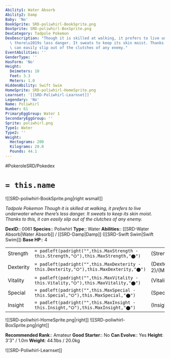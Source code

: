 ```yaml
---
Ability1: Water Absorb
Ability2: Damp
Baby: 'No'
BookSprite: SRD-poliwhirl-BookSprite.png
BoxSprite: SRD-poliwhirl-BoxSprite.png
DexCategory: Tadpole Pokemon
DexDescription: "Though it is skilled at walking, it prefers to live underwater where\
  \ there\u2019s less danger. It sweats to keep its skin moist. Thanks to this, it\
  \ can easily slip out of the clutches of any enemy."
EventAbilities: ''
GenderType: ''
HasForm: 'No'
Height:
  Deimeters: 10
  Feet: 3.3
  Meters: 1.0
HiddenAbility: Swift Swim
HomeSprite: SRD-poliwhirl-HomeSprite.png
Learnset: '[[SRD-Poliwhirl-Learnset]]'
Legendary: 'No'
Name: Poliwhirl
Number: 61
PrimaryEggGroup: Water 1
SecondaryEggGroup: ''
Sprite: poliwhirl.png
Type1: Water
Type2: ''
Weight:
  Hectograms: 200
  Kilograms: 20.0
  Pounds: 44.1
---
```


#PokeroleSRD/Pokedex

# `= this.name`

![[SRD-poliwhirl-BookSprite.png|right wsmall]]

*Tadpole Pokemon*
*Though it is skilled at walking, it prefers to live underwater where there’s less danger. It sweats to keep its skin moist. Thanks to this, it can easily slip out of the clutches of any enemy.*

**DexID**:: 0061
**Species**:: Poliwhirl
**Type**:: Water
**Abilities**:: [[SRD-Water Absorb|Water Absorb]] / [[SRD-Damp|Damp]] ([[SRD-Swift Swim|Swift Swim]])
**Base HP**:: 4

|           |                                                                                        |                                          |
| --------- | -------------------------------------------------------------------------------------- | ---------------------------------------- |
| Strength  | `= padleft(padright("",this.MaxStrength - this.Strength,"⭘"),this.MaxStrength,"⬤")`    | (Strength::2)/(MaxStrength::4)   |
| Dexterity | `= padleft(padright("",this.MaxDexterity - this.Dexterity,"⭘"),this.MaxDexterity,"⬤")` | (Dexterity:: 2)/(MaxDexterity::5) |
| Vitality  | `= padleft(padright("",this.MaxVitality - this.Vitality,"⭘"),this.MaxVitality,"⬤")`    | (Vitality::2)/(MaxVitality::4)   |
| Special   | `= padleft(padright("",this.MaxSpecial - this.Special,"⭘"),this.MaxSpecial,"⬤")`       | (Special::2)/(MaxSpecial::4)     |
| Insight   | `= padleft(padright("",this.MaxInsight - this.Insight,"⭘"),this.MaxInsight,"⬤")`       | (Insight::2)/(MaxInsight::4)     |

![[SRD-poliwhirl-HomeSprite.png|right]]
![[SRD-poliwhirl-BoxSprite.png|right]]

**Recommended Rank**:: Amateur
**Good Starter**:: No
**Can Evolve**:: Yes
**Height**: 3'3" / 1.0m
**Weight**: 44.1lbs / 20.0kg

![[SRD-Poliwhirl-Learnset]]